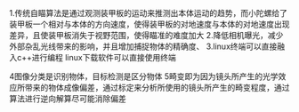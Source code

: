 1.传统自瞄算法是通过观测装甲板的运动来推测出本体运动的趋势，而小陀螺给了装甲板一个相对与本体的方向速度，使得装甲板的对地速度与本体的对地速度出现差异，且使装甲板消失于视野范围，使得瞄准的难度加大
2.降低相机曝光，减少外部杂乱光线带来的影响，并且增加捕捉物体的精确度、
3.linux终端可以直接融入c++进行编程    linux下载软件可以直接使用终端     

4图像分类是识别物体，目标检测是区分物体
5畸变即为因为镜头所产生的光学效应所带来的物体成像偏差，通过标定来分析所使用的镜头所产生的畸变程度，通过算法进行逆向解算尽可能消除偏差
